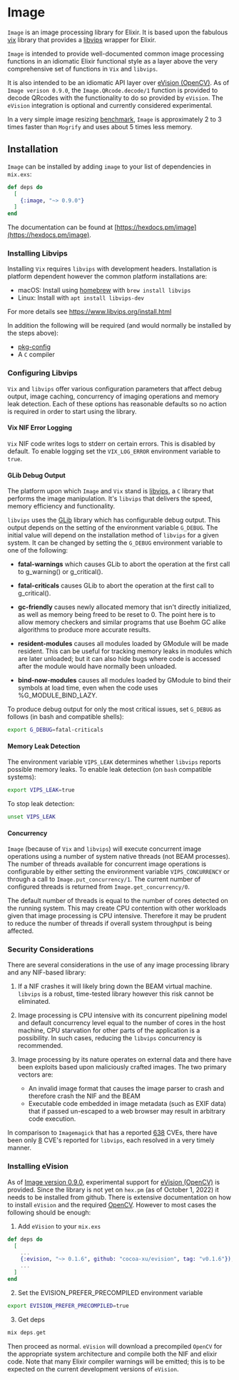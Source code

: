 # Image

`Image` is an image processing library for Elixir. It is based upon the fabulous [vix](https://hex.pm/packages/vix) library that provides a [libvips](https://www.libvips.org) wrapper for Elixir.

`Image` is intended to provide well-documented common image processing functions in an idiomatic Elixir functional style as a layer above the very comprehensive set of functions in `Vix` and `libvips`. 

It is also intended to be an idiomatic API layer over [eVision (OpenCV)](https://github.com/cocoa-xu/evision). As of `Image verison 0.9.0`, the `Image.QRcode.decode/1` function is provided to decode QRcodes with the functionality to do so provided by `eVision`. The `eVision` integration is optional and currently considered experimental.

In a very simple image resizing [benchmark](https://github.com/kipcole9/image/blob/main/bench/image_resize.exs), `Image` is approximately 2 to 3 times faster than `Mogrify` and uses about 5 times less memory.

## Installation

`Image` can be installed by adding `image` to your list of dependencies in `mix.exs`:

```elixir
def deps do
  [
    {:image, "~> 0.9.0"}
  ]
end
```

The documentation can be found at [https://hexdocs.pm/image](https://hexdocs.pm/image).

### Installing Libvips

Installing `Vix` requires `libvips` with development headers. Installation is platform dependent however the common platform installations are:

* macOS: Install using [homebrew](https://brew.sh) with `brew install libvips`
* Linux: Install with `apt install libvips-dev`

For more details see https://www.libvips.org/install.html

In addition the following will be required (and would normally be installed by the steps above):

* [pkg-config](https://en.wikipedia.org/wiki/Pkg-config)
* A `C` compiler

### Configuring Libvips

`Vix` and `libvips` offer various configuration parameters that affect debug output, image caching, concurrency of imaging operations and memory leak detection. Each of these options has reasonable defaults so no action is required in order to start using the library. 

#### Vix NIF Error Logging

`Vix` NIF code writes logs to stderr on certain errors. This is disabled by default. To enable logging set the `VIX_LOG_ERROR` environment variable to `true`.

#### GLib Debug Output

The platform upon which `Image` and `Vix` stand is [libvips](https://www.libvips.org), a `C` library that performs the image manipulation. It's `libvips` that delivers the speed, memory efficiency and functionality.

`libvips` uses the [GLib](https://docs.gtk.org/glib/) library which has configurable debug output. This output depends on the setting of the environment variable `G_DEBUG`.  The initial value will depend on the installation method of `libvips` for a given system. It can be changed by setting the `G_DEBUG` environment variable to one of the following:

* **fatal-warnings** which causes GLib to abort the operation at the first call to g_warning() or g_critical().

* **fatal-criticals** causes GLib to abort the operation at the first call to g_critical().

* **gc-friendly** causes newly allocated memory that isn't directly initialized, as well as memory being freed to be reset to 0. The point here is to allow memory checkers and similar programs that use Boehm GC alike algorithms to produce more accurate results.

* **resident-modules** causes all modules loaded by GModule will be made resident. This can be useful for tracking memory leaks in modules which are later unloaded; but it can also hide bugs where code is accessed after the module would have normally been unloaded.

* **bind-now-modules** causes all modules loaded by GModule to bind their symbols at load time, even when the code uses %G_MODULE_BIND_LAZY.

To produce debug output for only the most critical issues, set `G_DEBUG` as follows (in bash and compatible shells):

```bash
export G_DEBUG=fatal-criticals
```

#### Memory Leak Detection

The environment variable `VIPS_LEAK` determines whether `libvips` reports possible memory leaks. To enable leak detection (on `bash` compatible systems):
```bash
export VIPS_LEAK=true
```

To stop leak detection:
```bash
unset VIPS_LEAK
```

#### Concurrency

`Image` (because of `Vix` and `libvips`) will execute concurrent image operations using a number of system native threads (not BEAM processes). The number of threads available for concurrent image operations is configurable by either setting the environment variable `VIPS_CONCURRENCY` or through a call to `Image.put_concurrency/1`.  The current number of configured threads is returned from `Image.get_concurrency/0`.

The default number of threads is equal to the number of cores detected on the running system. This may create CPU contention with other workloads given that image processing is CPU intensive.  Therefore it may be prudent to reduce the number of threads if overall system throughput is being affected.

### Security Considerations

There are several considerations in the use of any image processing library and any NIF-based library:

1. If a NIF crashes it will likely bring down the BEAM virtual machine. `libvips` is a robust, time-tested library however this risk cannot be eliminated.

2. Image processing is CPU intensive with its concurrent pipelining model and default concurrency level equal to the number of cores in the host machine, CPU starvation for other parts of the application is a possibility. In such cases, reducing the `libvips` concurrency is recommended.

3. Image processing by its nature operates on external data and there have been exploits based upon maliciously crafted images. The two primary vectors are:
    * An invalid image format that causes the image parser to crash and therefore crash the NIF and the BEAM
    * Executable code embedded in image metadata (such as EXIF data) that if passed un-escaped to a web browser may result in arbitrary code execution.
    
In comparison to `Imagemagick` that has a reported [638](https://cve.mitre.org/cgi-bin/cvekey.cgi?keyword=imagemagick) CVEs, there have been only  [8](https://cve.mitre.org/cgi-bin/cvekey.cgi?keyword=libvips) CVE's reported for `libvips`, each resolved in a very timely manner.

### Installing eVision

As of [Image version 0.9.0](https://hex,pm/packages/image/0.9.0), experimental support for [eVision (OpenCV)](https://github.com/cocoa-xu/evision) is provided.  Since the library is not yet on `hex.pm` (as of October 1, 2022) it needs to be installed from github.  There is extensive documentation on how to install `eVision` and the required [OpenCV](https://opencv.org). However to most cases the following should be enough:

1. Add `eVision` to your `mix.exs`
```elixir
def deps do
  [
    ...
    {:evision, "~> 0.1.6", github: "cocoa-xu/evision", tag: "v0.1.6"}),
    ...
  ]
end
```

2. Set the EVISION_PREFER_PRECOMPILED environment variable
```bash
export EVISION_PREFER_PRECOMPILED=true
```

3. Get deps
```elixir
mix deps.get
```

Then proceed as normal.  `eVision` will download a precompiled `OpenCV` for the appropriate system architecture and compile both the NIF and elixir code.  Note that many Elixir compiler warnings will be emitted; this is to be expected on the current development versions of `eVision`.